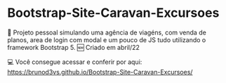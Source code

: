 # Bootstrap-Site-Caravan-Excursoes

🥇 Projeto pessoal simulando uma agência de viagéns, com venda de planos, area de login com modal e um pouco de JS tudo utilizando o framework Bootstrap 5.
🆕 Criado em abril/22

💻 Você consegue acessar e conferir por aqui: https://brunod3vs.github.io/Bootstrap-Site-Caravan-Excursoes/

